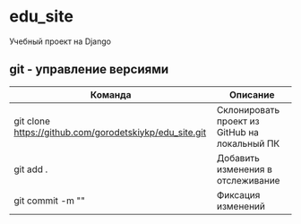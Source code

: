 # edu_site
Учебный проект на Django

## git - управление версиями
|Команда|Описание|
|---|---|
|git clone https://github.com/gorodetskiykp/edu_site.git|Склонировать проект из GitHub на локальный ПК|
|git add .|Добавить изменения в отслеживание|
|git commit -m ""|Фиксация изменений|
